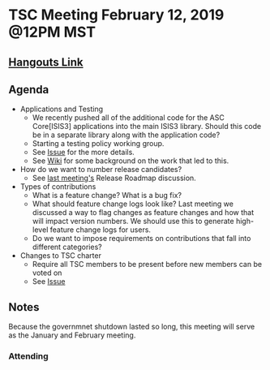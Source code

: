 # TSC Meeting February 12, 2019 @12PM MST

## [Hangouts Link](https://hangouts.google.com/hangouts/_/doi.gov/jlaura)


## Agenda
- Applications and Testing
  - We recently pushed all of the additional code for the ASC Core[ISIS3] applications into the main ISIS3 library. Should this code be in a separate library along with the application code?
  - Starting a testing policy working group.
  - See [Issue](https://github.com/USGS-Astrogeology/ISIS3/issues/600) for the more details.
  - See [Wiki](https://github.com/USGS-Astrogeology/ISIS3/wiki/Writing-ISIS3-Tests-Using-Gtest-and-Ctest) for some background on the work that led to this.
- How do we want to number release candidates?
  - See [last meeting's](https://github.com/USGS-Astrogeology/TSC/blob/master/meetings/2018-12-18.md) Release Roadmap discussion.
- Types of contributions
  - What is a feature change? What is a bug fix?
  - What should feature change logs look like? Last meeting we discussed a way to flag changes as feature changes and how that will impact version numbers. We should use this to generate high-level feature change logs for users.
  - Do we want to impose requirements on contributions that fall into different categories?
- Changes to TSC charter
  - Require all TSC members to be present before new members can be voted on
  - See [Issue](https://github.com/USGS-Astrogeology/TSC/pull/19/files/0894515693fabe2003b0fbc6dbc68b69da6bdaf6#diff-cb867c02a1e550f32e09f9e0b70d6808L50)

## Notes

Because the governmnet shutdown lasted so long, this meeting will serve as the January and February meeting.

### Attending
